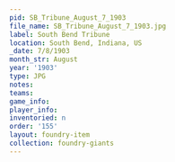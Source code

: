 ```yaml
---
pid: SB_Tribune_August_7_1903
file_name: SB_Tribune_August_7_1903.jpg
label: South Bend Tribune
location: South Bend, Indiana, US
_date: 7/8/1903
month_str: August
year: '1903'
type: JPG
notes: 
teams: 
game_info: 
player_info: 
inventoried: n
order: '155'
layout: foundry-item
collection: foundry-giants
---
```

